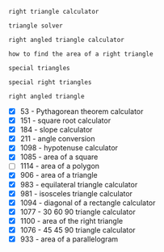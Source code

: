 `right triangle calculator`

`triangle solver`

`right angled triangle calculator`

`how to find the area of a right triangle`

`special triangles`

`special right triangles`

`right angled triangle`

- [X] 53 - Pythagorean theorem calculator
- [X] 151 - square root calculator
- [X] 184 - slope calculator
- [X] 211 - angle conversion
- [X] 1098 - hypotenuse calculator
- [X] 1085 - area of a square
- [ ] 1114 - area of a polygon
- [X] 906 - area of a triangle
- [X] 983 - equilateral triangle calculator
- [X] 981 - isosceles triangle calculator
- [X] 1094 - diagonal of a rectangle calculator
- [X] 1077 - 30 60 90 triangle calculator
- [X] 1100 - area of the right triangle
- [X] 1076 - 45 45 90 triangle calculator
- [X] 933 - area of a parallelogram
